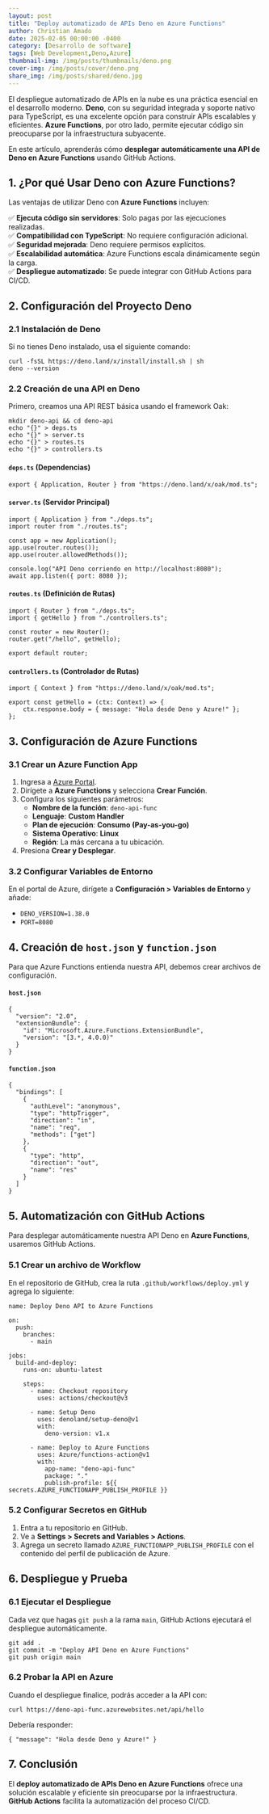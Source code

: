 ```yaml
---
layout: post
title: "Deploy automatizado de APIs Deno en Azure Functions"
author: Christian Amado
date: 2025-02-05 00:00:00 -0400
category: [Desarrollo de software]
tags: [Web Development,Deno,Azure]
thumbnail-img: /img/posts/thumbnails/deno.png
cover-img: /img/posts/cover/deno.png
share_img: /img/posts/shared/deno.jpg
---
```


El despliegue automatizado de APIs en la nube es una práctica esencial en el desarrollo moderno. **Deno**, con su seguridad integrada y soporte nativo para TypeScript, es una excelente opción para construir APIs escalables y eficientes. **Azure Functions**, por otro lado, permite ejecutar código sin preocuparse por la infraestructura subyacente.

En este artículo, aprenderás cómo **desplegar automáticamente una API de Deno en Azure Functions** usando GitHub Actions.

<!--more-->

## 1. ¿Por qué Usar Deno con Azure Functions?

Las ventajas de utilizar Deno con **Azure Functions** incluyen:

✅ **Ejecuta código sin servidores**: Solo pagas por las ejecuciones realizadas.  
✅ **Compatibilidad con TypeScript**: No requiere configuración adicional.  
✅ **Seguridad mejorada**: Deno requiere permisos explícitos.  
✅ **Escalabilidad automática**: Azure Functions escala dinámicamente según la carga.  
✅ **Despliegue automatizado**: Se puede integrar con GitHub Actions para CI/CD.  

## 2. Configuración del Proyecto Deno

### **2.1 Instalación de Deno**
Si no tienes Deno instalado, usa el siguiente comando:

```
curl -fsSL https://deno.land/x/install/install.sh | sh
deno --version
```

### **2.2 Creación de una API en Deno**

Primero, creamos una API REST básica usando el framework Oak:

```
mkdir deno-api && cd deno-api
echo "{}" > deps.ts
echo "{}" > server.ts
echo "{}" > routes.ts
echo "{}" > controllers.ts
```

#### **`deps.ts` (Dependencias)**

```
export { Application, Router } from "https://deno.land/x/oak/mod.ts";
```

#### **`server.ts` (Servidor Principal)**

```
import { Application } from "./deps.ts";
import router from "./routes.ts";

const app = new Application();
app.use(router.routes());
app.use(router.allowedMethods());

console.log("API Deno corriendo en http://localhost:8080");
await app.listen({ port: 8080 });
```

#### **`routes.ts` (Definición de Rutas)**

```
import { Router } from "./deps.ts";
import { getHello } from "./controllers.ts";

const router = new Router();
router.get("/hello", getHello);

export default router;
```

#### **`controllers.ts` (Controlador de Rutas)**

```
import { Context } from "https://deno.land/x/oak/mod.ts";

export const getHello = (ctx: Context) => {
    ctx.response.body = { message: "Hola desde Deno y Azure!" };
};
```

## 3. Configuración de Azure Functions

### **3.1 Crear un Azure Function App**
1. Ingresa a [Azure Portal](https://portal.azure.com/).
2. Dirígete a **Azure Functions** y selecciona **Crear Función**.
3. Configura los siguientes parámetros:
   - **Nombre de la función**: `deno-api-func`
   - **Lenguaje**: **Custom Handler**
   - **Plan de ejecución**: **Consumo (Pay-as-you-go)**
   - **Sistema Operativo**: **Linux**
   - **Región**: La más cercana a tu ubicación.
4. Presiona **Crear y Desplegar**.

### **3.2 Configurar Variables de Entorno**

En el portal de Azure, dirígete a **Configuración > Variables de Entorno** y añade:

- `DENO_VERSION=1.38.0`
- `PORT=8080`

## 4. Creación de `host.json` y `function.json`

Para que Azure Functions entienda nuestra API, debemos crear archivos de configuración.

#### **`host.json`**
```
{
  "version": "2.0",
  "extensionBundle": {
    "id": "Microsoft.Azure.Functions.ExtensionBundle",
    "version": "[3.*, 4.0.0)"
  }
}
```

#### **`function.json`**
```
{
  "bindings": [
    {
      "authLevel": "anonymous",
      "type": "httpTrigger",
      "direction": "in",
      "name": "req",
      "methods": ["get"]
    },
    {
      "type": "http",
      "direction": "out",
      "name": "res"
    }
  ]
}
```

## 5. Automatización con GitHub Actions

Para desplegar automáticamente nuestra API Deno en **Azure Functions**, usaremos GitHub Actions.

### **5.1 Crear un archivo de Workflow**

En el repositorio de GitHub, crea la ruta `.github/workflows/deploy.yml` y agrega lo siguiente:

```
name: Deploy Deno API to Azure Functions

on:
  push:
    branches:
      - main

jobs:
  build-and-deploy:
    runs-on: ubuntu-latest

    steps:
      - name: Checkout repository
        uses: actions/checkout@v3

      - name: Setup Deno
        uses: denoland/setup-deno@v1
        with:
          deno-version: v1.x

      - name: Deploy to Azure Functions
        uses: Azure/functions-action@v1
        with:
          app-name: "deno-api-func"
          package: "."
          publish-profile: ${{ secrets.AZURE_FUNCTIONAPP_PUBLISH_PROFILE }}
```

### **5.2 Configurar Secretos en GitHub**

1. Entra a tu repositorio en GitHub.
2. Ve a **Settings > Secrets and Variables > Actions**.
3. Agrega un secreto llamado `AZURE_FUNCTIONAPP_PUBLISH_PROFILE` con el contenido del perfil de publicación de Azure.

## 6. Despliegue y Prueba

### **6.1 Ejecutar el Despliegue**
Cada vez que hagas `git push` a la rama `main`, GitHub Actions ejecutará el despliegue automáticamente.

```
git add .
git commit -m "Deploy API Deno en Azure Functions"
git push origin main
```

### **6.2 Probar la API en Azure**

Cuando el despliegue finalice, podrás acceder a la API con:

```
curl https://deno-api-func.azurewebsites.net/api/hello
```

Debería responder:
```
{ "message": "Hola desde Deno y Azure!" }
```

## 7. Conclusión

El **deploy automatizado de APIs Deno en Azure Functions** ofrece una solución escalable y eficiente sin preocuparse por la infraestructura. **GitHub Actions** facilita la automatización del proceso CI/CD.